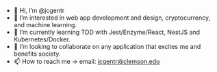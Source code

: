 - 👋 Hi, I’m @jcgentr
- 👀 I’m interested in web app development and design, cryptocurrency, and machine learning.
- 🌱 I’m currently learning TDD with Jest/Enzyme/React, NestJS and Kubernetes/Docker.
- 💞️ I’m looking to collaborate on any application that excites me and benefits society.
- 📫 How to reach me -> email: jcgentr@clemson.edu

<!---
jcgentr/jcgentr is a ✨ special ✨ repository because its `README.md` (this file) appears on your GitHub profile.
You can click the Preview link to take a look at your changes.
--->
